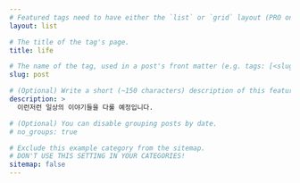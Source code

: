 ```yaml
---
# Featured tags need to have either the `list` or `grid` layout (PRO only).
layout: list

# The title of the tag's page.
title: life

# The name of the tag, used in a post's front matter (e.g. tags: [<slug>]).
slug: post

# (Optional) Write a short (~150 characters) description of this featured tag.
description: >
  이런저런 일상의 이야기들을 다룰 예정입니다.

# (Optional) You can disable grouping posts by date.
# no_groups: true

# Exclude this example category from the sitemap.
# DON'T USE THIS SETTING IN YOUR CATEGORIES!
sitemap: false
---
```

